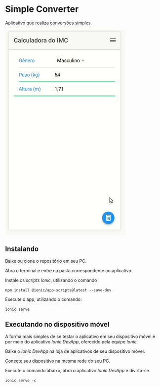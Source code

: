 # Simple Converter

Aplicativo que realiza conversões simples.

![Screecast do app](https://github.com/pauloafpjunior/calculadora_imc/blob/master/Peek%2005-11-2018%2008-03.gif)

## Instalando

Baixe ou clone o repositório em seu PC.

Abra o terminal e entre na pasta correspondente ao aplicativo.

Instale os *scripts Ionic*, utilizando o comando

`npm install @ionic/app-scripts@latest --save-dev`

Execute o app, utilizando o comando:

`ionic serve`

## Executando no dispositivo móvel

A forma mais simples de se testar o aplicativo em seu dispositivo móvel é por meio do aplicativo *Ionic DevApp*, oferecido pela equipe *Ionic*.

Baixe o *Ionic DevApp* na loja de aplicativos de seu dispositivo móvel.

Conecte seu dispositivo na mesma rede do seu PC.

Execute o comando abaixo, abra o aplicativo *Ionic DevApp* e divirta-se.

`ionic serve -c`
